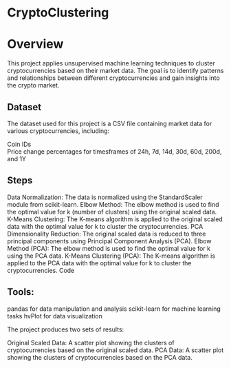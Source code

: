 # CryptoClustering

# Overview

This project applies unsupervised machine learning techniques to cluster cryptocurrencies based on their market data. The goal is to identify patterns and relationships between different cryptocurrencies and gain insights into the crypto market.

## Dataset

The dataset used for this project is a CSV file containing market data for various cryptocurrencies, including:

Coin IDs  
Price change percentages for timesframes of 24h, 7d, 14d, 30d, 60d, 200d, and 1Y

## Steps

Data Normalization: The data is normalized using the StandardScaler module from scikit-learn.
Elbow Method: The elbow method is used to find the optimal value for k (number of clusters) using the original scaled data.
K-Means Clustering: The K-means algorithm is applied to the original scaled data with the optimal value for k to cluster the cryptocurrencies.
PCA Dimensionality Reduction: The original scaled data is reduced to three principal components using Principal Component Analysis (PCA).
Elbow Method (PCA): The elbow method is used to find the optimal value for k using the PCA data.
K-Means Clustering (PCA): The K-means algorithm is applied to the PCA data with the optimal value for k to cluster the cryptocurrencies.
Code

## Tools:

pandas for data manipulation and analysis
scikit-learn for machine learning tasks
hvPlot for data visualization

The project produces two sets of results:

Original Scaled Data: A scatter plot showing the clusters of cryptocurrencies based on the original scaled data.
PCA Data: A scatter plot showing the clusters of cryptocurrencies based on the PCA data.
